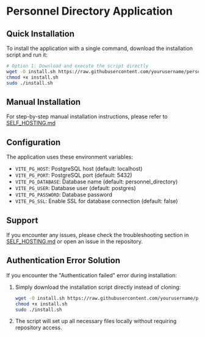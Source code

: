 
# Personnel Directory Application

## Quick Installation

To install the application with a single command, download the installation script and run it:

```bash
# Option 1: Download and execute the script directly
wget -O install.sh https://raw.githubusercontent.com/yourusername/personnel-directory/main/install.sh
chmod +x install.sh
sudo ./install.sh
```

## Manual Installation

For step-by-step manual installation instructions, please refer to [SELF_HOSTING.md](./SELF_HOSTING.md)

## Configuration

The application uses these environment variables:
- `VITE_PG_HOST`: PostgreSQL host (default: localhost)
- `VITE_PG_PORT`: PostgreSQL port (default: 5432)
- `VITE_PG_DATABASE`: Database name (default: personnel_directory)
- `VITE_PG_USER`: Database user (default: postgres)
- `VITE_PG_PASSWORD`: Database password
- `VITE_PG_SSL`: Enable SSL for database connection (default: false)

## Support

If you encounter any issues, please check the troubleshooting section in [SELF_HOSTING.md](./SELF_HOSTING.md) or open an issue in the repository.

## Authentication Error Solution

If you encounter the "Authentication failed" error during installation:

1. Simply download the installation script directly instead of cloning:
   ```bash
   wget -O install.sh https://raw.githubusercontent.com/yourusername/personnel-directory/main/install.sh
   chmod +x install.sh
   sudo ./install.sh
   ```

2. The script will set up all necessary files locally without requiring repository access.
